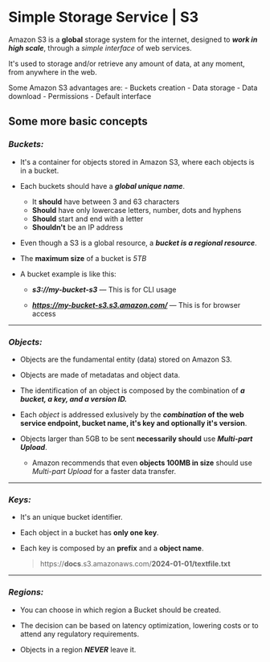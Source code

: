 # Simple Storage Service | S3

Amazon S3 is a **global** storage system for the internet, designed to ***work in high scale***, through a *simple interface* of web services.

It's used to storage and/or retrieve any amount of data, at any moment, from anywhere in the web.

Some Amazon S3 advantages are:
    - Buckets creation
    - Data storage
    - Data download
    - Permissions
    - Default interface

## Some more basic concepts

### *Buckets:*  
- It's a container for objects stored in Amazon S3, where each objects is in a bucket.

- Each buckets should have a ***global unique name***.
    - It **should** have between 3 and 63 characters
    - **Should** have only lowercase letters, number, dots and hyphens
    - **Should** start and end with a letter
    - **Shouldn't** be an IP address

- Even though a S3 is a global resource, a ***bucket is a regional resource***.

- The **maximum size** of a bucket is *5TB*

- A bucket example is like this:
    - ***s3://my-bucket-s3*** — This is for CLI usage

    - ***https://my-bucket-s3.s3.amazon.com/*** — This is for browser access

---

### *Objects:*
- Objects are the fundamental entity (data) stored on Amazon S3.

- Objects are made of metadatas and object data.

- The identification of an object is composed by the combination of ***a bucket, a key, and a version ID.***

- Each *object* is addressed exlusively by the ***combination* of the web service endpoint, bucket name, it's key and optionally it's version**.

- Objects larger than 5GB to be sent **necessarily should** use ***Multi-part Upload***.
    - Amazon recommends that even **objects 100MB in size** should use *Multi-part Upload* for a faster data transfer.

---

### *Keys:*
- It's an unique bucket identifier.

- Each object in a bucket has **only one key**.

- Each key is composed by an **prefix** and a **object name**.
    > https://**docs**.s3.amazonaws.com/**2024-01-01/textfile.txt**

---

### *Regions:*
- You can choose in which region a Bucket should be created.

- The decision can be based on latency optimization, lowering costs or to attend any regulatory requirements.

- Objects in a region ***NEVER*** leave it.
